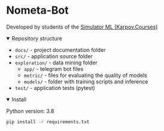 # Nometa-Bot
Developed by students of the [Simulator ML (Karpov.Courses)](https://karpov.courses/simulator-ml)

<details open>
<summary>Repository structure</summary>

* `docs/` - project documentation folder
* `src/` - application source folder
* `exploration/` - data mining folder
     * `app/` - telegram bot files
     * `metric/` - files for evaluating the quality of models
     * `models/` - folder with training scripts and inference
* `test/` - application tests (pytest)

</details>

<details open>
<summary>Install</summary>

Python version: 3.8
```bash
pip install -r requirements.txt
```
</details>
